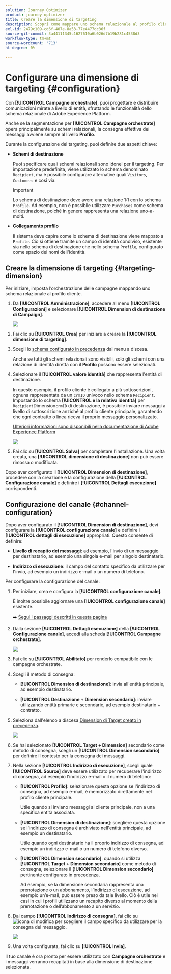 ```yaml
---
solution: Journey Optimizer
product: journey optimizer
title: Creare la dimensione di targeting
description: Scopri come mappare uno schema relazionale al profilo cliente
exl-id: 2479c109-cd6f-407e-8a53-77e4477dc36f
source-git-commit: 3a44111345c1627610a6b026d7b19b281c4538d3
workflow-type: tm+mt
source-wordcount: '713'
ht-degree: 0%

---
```



# Configurare una dimensione di targeting {#configuration}

Con **[!UICONTROL Campagne orchestrate]**, puoi progettare e distribuire comunicazioni mirate a livello di entità, sfruttando le funzionalità dello schema relazionale di Adobe Experience Platform.

Anche se la segmentazione per **[!UICONTROL Campagne orchestrate]** opera principalmente su schemi relazionali, la consegna effettiva dei messaggi avviene sempre al livello **Profilo**.

Durante la configurazione del targeting, puoi definire due aspetti chiave:

* **Schemi di destinazione**

  Puoi specificare quali schemi relazionali sono idonei per il targeting. Per impostazione predefinita, viene utilizzato lo schema denominato `Recipient`, ma è possibile configurare alternative quali `Visitors`, `Customers` e così via.

  >[!IMPORTANT]
  >
  > Lo schema di destinazione deve avere una relazione 1:1 con lo schema `Profile`. Ad esempio, non è possibile utilizzare `Purchases` come schema di destinazione, poiché in genere rappresenta una relazione uno-a-molti.

* **Collegamento profilo**

  Il sistema deve capire come lo schema di destinazione viene mappato a `Profile`. Ciò si ottiene tramite un campo di identità condiviso, esistente sia nello schema di destinazione che nello schema `Profile`, configurato come spazio dei nomi dell&#39;identità.

## Creare la dimensione di targeting {#targeting-dimension}

Per iniziare, imposta l’orchestrazione delle campagne mappando uno schema relazionale al profilo cliente.

1. Da **[!UICONTROL Amministrazione]**, accedere al menu **[!UICONTROL Configurazioni]** e selezionare **[!UICONTROL Dimension di destinazione di Campaign]**.

   ![](assets/target-dimension-1.png)

1. Fai clic su **[!UICONTROL Crea]** per iniziare a creare la **[!UICONTROL dimensione di targeting]**.

1. Scegli lo [schema configurato in precedenza](gs-schemas.md) &#x200B;dal menu a discesa.

   Anche se tutti gli schemi relazionali sono visibili, solo gli schemi con una relazione di identità diretta con il **Profilo** possono essere selezionati.

1. Selezionare il **[!UICONTROL valore identità]** che rappresenta l&#39;entità di destinazione.

   In questo esempio, il profilo cliente è collegato a più sottoscrizioni, ognuna rappresentata da un `crmID` univoco nello schema `Recipient`. Impostando lo schema **[!UICONTROL e la relativa identità]** per `Recipient`Dimension`crmID` di destinazione, è possibile inviare messaggi a livello di sottoscrizione anziché al profilo cliente principale, garantendo che ogni contratto o linea riceva il proprio messaggio personalizzato.

   [Ulteriori informazioni sono disponibili nella documentazione di Adobe Experience Platform](https://experienceleague.adobe.com/en/docs/experience-platform/xdm/schema/composition#identity)

   ![](assets/target-dimension-2.png)

1. Fai clic su **[!UICONTROL Salva]** per completare l&#39;installazione. Una volta creata, una **[!UICONTROL dimensione di destinazione]** non può essere rimossa o modificata.

Dopo aver configurato il **[!UICONTROL Dimension di destinazione]**, procedere con la creazione e la configurazione della **[!UICONTROL Configurazione canale]** e definire i **[!UICONTROL Dettagli esecuzione]** corrispondenti.

## Configurazione del canale {#channel-configuration}

Dopo aver configurato il **[!UICONTROL Dimension di destinazione]**, devi configurare la **[!UICONTROL configurazione canale]** e definire i **[!UICONTROL dettagli di esecuzione]** appropriati. Questo consente di definire:

* **Livello di recapito dei messaggi**: ad esempio, l&#39;invio di un messaggio per destinatario, ad esempio una singola e-mail per singolo destinatario.

* **Indirizzo di esecuzione**: il campo del contatto specifico da utilizzare per l&#39;invio, ad esempio un indirizzo e-mail o un numero di telefono.

Per configurare la configurazione del canale:

1. Per iniziare, crea e configura la **[!UICONTROL configurazione canale]**.

   È inoltre possibile aggiornare una **[!UICONTROL configurazione canale]** esistente.

   ➡️ [Segui i passaggi descritti in questa pagina](../email/surface-personalization.md)

1. Dalla sezione **[!UICONTROL Dettagli esecuzione]** della **[!UICONTROL Configurazione canale]**, accedi alla scheda **[!UICONTROL Campagne orchestrate]**.

   ![](assets/target-dimension-3.png)

1. Fai clic su **[!UICONTROL Abilitato]** per renderlo compatibile con le campagne orchestrate.

1. Scegli il metodo di consegna:

   * **[!UICONTROL Dimension di destinazione]**: invia all&#39;entità principale, ad esempio destinatario.

   * **[!UICONTROL Destinazione + Dimension secondario]**: inviare utilizzando entità primarie e secondarie, ad esempio destinatario + contratto.

1. Seleziona dall&#39;elenco a discesa [Dimension di Target creato in precedenza](#targeting-dimension).

   ![](assets/target-dimension-4.png)

1. Se hai selezionato **[!UICONTROL Target + Dimension]** secondario come metodo di consegna, scegli un **[!UICONTROL Dimension secondario]** per definire il contesto per la consegna dei messaggi.

1. Nella sezione **[!UICONTROL Indirizzo di esecuzione]**, scegli quale **[!UICONTROL Source]** deve essere utilizzato per recuperare l&#39;indirizzo di consegna, ad esempio l&#39;indirizzo e-mail o il numero di telefono:

   * **[!UICONTROL Profilo]**: selezionare questa opzione se l&#39;indirizzo di consegna, ad esempio e-mail, è memorizzato direttamente nel profilo cliente principale.

     Utile quando si inviano messaggi al cliente principale, non a una specifica entità associata.

   * **[!UICONTROL Dimension di destinazione]**: scegliere questa opzione se l&#39;indirizzo di consegna è archiviato nell&#39;entità principale, ad esempio un destinatario.

     Utile quando ogni destinatario ha il proprio indirizzo di consegna, ad esempio un indirizzo e-mail o un numero di telefono diverso.

   * **[!UICONTROL Dimension secondario]**: quando si utilizza **[!UICONTROL Target + Dimension secondario]** come metodo di consegna, selezionare il **[!UICONTROL Dimension secondario]** pertinente configurato in precedenza.

     Ad esempio, se la dimensione secondaria rappresenta una prenotazione o un abbonamento, l’indirizzo di esecuzione, ad esempio un’e-mail, può essere preso da tale livello. Ciò è utile nei casi in cui i profili utilizzano un recapito diverso al momento della prenotazione o dell’abbonamento a un servizio.

1. Dal campo **[!UICONTROL Indirizzo di consegna]**, fai clic su ![icona di modifica](assets/do-not-localize/edit.svg) per scegliere il campo specifico da utilizzare per la consegna del messaggio.

   ![](assets/target-dimension-4.png)

1. Una volta configurata, fai clic su **[!UICONTROL Invia]**.

Il tuo canale è ora pronto per essere utilizzato con **Campagne orchestrate** e i messaggi verranno recapitati in base alla dimensione di destinazione selezionata.
